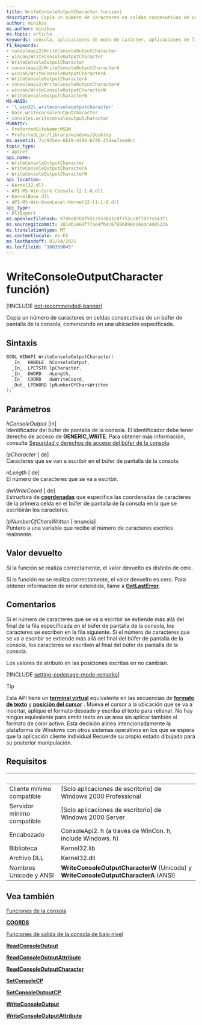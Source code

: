 ```yaml
---
title: WriteConsoleOutputCharacter función)
description: Copia un número de caracteres en celdas consecutivas de un búfer de pantalla de la consola, comenzando en una ubicación especificada.
author: miniksa
ms.author: miniksa
ms.topic: article
keywords: consola, aplicaciones de modo de carácter, aplicaciones de línea de comandos, aplicaciones de terminal, API de consola
f1_keywords:
- consoleapi2/WriteConsoleOutputCharacter
- wincon/WriteConsoleOutputCharacter
- WriteConsoleOutputCharacter
- consoleapi2/WriteConsoleOutputCharacterA
- wincon/WriteConsoleOutputCharacterA
- WriteConsoleOutputCharacterA
- consoleapi2/WriteConsoleOutputCharacterW
- wincon/WriteConsoleOutputCharacterW
- WriteConsoleOutputCharacterW
MS-HAID:
- '\_win32\_writeconsoleoutputcharacter'
- base.writeconsoleoutputcharacter
- consoles.writeconsoleoutputcharacter
MSHAttr:
- PreferredSiteName:MSDN
- PreferredLib:/library/windows/desktop
ms.assetid: 7cc935ea-6b19-4494-b746-259aa7aaa9cc
topic_type:
- apiref
api_name:
- WriteConsoleOutputCharacter
- WriteConsoleOutputCharacterA
- WriteConsoleOutputCharacterW
api_location:
- Kernel32.dll
- API-MS-Win-Core-Console-l2-1-0.dll
- KernelBase.dll
- API-MS-Win-DownLevel-Kernel32-l1-1-0.dll
api_type:
- DllExport
ms.openlocfilehash: 87d6e8768f55135536b1c0f752cc8f7827c643f1
ms.sourcegitcommit: 281eb1469f77ae4fb4c67806898e14eac440522a
ms.translationtype: MT
ms.contentlocale: es-ES
ms.lasthandoff: 02/14/2021
ms.locfileid: "100359045"
---
```

# <a name="writeconsoleoutputcharacter-function"></a>WriteConsoleOutputCharacter función)

[!INCLUDE [not-recommended-banner](./includes/not-recommended-banner.md)]

Copia un número de caracteres en celdas consecutivas de un búfer de pantalla de la consola, comenzando en una ubicación especificada.

## <a name="syntax"></a>Sintaxis

```C
BOOL WINAPI WriteConsoleOutputCharacter(
  _In_  HANDLE  hConsoleOutput,
  _In_  LPCTSTR lpCharacter,
  _In_  DWORD   nLength,
  _In_  COORD   dwWriteCoord,
  _Out_ LPDWORD lpNumberOfCharsWritten
);
```

## <a name="parameters"></a>Parámetros

*hConsoleOutput* \[in\]  
Identificador del búfer de pantalla de la consola. El identificador debe tener derecho de acceso de **GENERIC\_WRITE**. Para obtener más información, consulte [Seguridad y derechos de acceso del búfer de la consola](console-buffer-security-and-access-rights.md).

*lpCharacter* \[ de\]  
Caracteres que se van a escribir en el búfer de pantalla de la consola.

*nLength* \[ de\]  
El número de caracteres que se va a escribir.

*dwWriteCoord* \[ de\]  
Estructura de [**coordenadas**](coord-str.md) que especifica las coordenadas de caracteres de la primera celda en el búfer de pantalla de la consola en la que se escribirán los caracteres.

*lpNumberOfCharsWritten* \[ enuncia\]  
Puntero a una variable que recibe el número de caracteres escritos realmente.

## <a name="return-value"></a>Valor devuelto

Si la función se realiza correctamente, el valor devuelto es distinto de cero.

Si la función no se realiza correctamente, el valor devuelto es cero. Para obtener información de error extendida, llame a [**GetLastError**](/windows/win32/api/errhandlingapi/nf-errhandlingapi-getlasterror).

## <a name="remarks"></a>Comentarios

Si el número de caracteres que se va a escribir se extiende más allá del final de la fila especificada en el búfer de pantalla de la consola, los caracteres se escriben en la fila siguiente. Si el número de caracteres que se va a escribir se extiende más allá del final del búfer de pantalla de la consola, los caracteres se escriben al final del búfer de pantalla de la consola.

Los valores de atributo en las posiciones escritas en no cambian.

[!INCLUDE [setting-codepage-mode-remarks](./includes/setting-codepage-mode-remarks.md)]

> [!TIP]
> Esta API tiene un **[terminal virtual](console-virtual-terminal-sequences.md)** equivalente en las secuencias de **[formato de texto](console-virtual-terminal-sequences.md#text-formatting)** y **[posición del cursor](console-virtual-terminal-sequences.md#cursor-positioning)** . Mueva el cursor a la ubicación que se va a insertar, aplique el formato deseado y escriba el texto para rellenar. No hay ningún equivalente para emitir texto en un área sin aplicar también el formato de color activo. Esta decisión alinea intencionadamente la plataforma de Windows con otros sistemas operativos en los que se espera que la aplicación cliente individual Recuerde su propio estado dibujado para su posterior manipulación.

## <a name="requirements"></a>Requisitos

| &nbsp; | &nbsp; |
|-|-|
| Cliente mínimo compatible | \[Solo aplicaciones de escritorio\] de Windows 2000 Professional |
| Servidor mínimo compatible | \[Solo aplicaciones de escritorio\] de Windows 2000 Server |
| Encabezado | ConsoleApi2. h (a través de WinCon. h, include Windows. h) |
| Biblioteca | Kernel32.lib |
| Archivo DLL | Kernel32.dll |
| Nombres Unicode y ANSI | **WriteConsoleOutputCharacterW** (Unicode) y **WriteConsoleOutputCharacterA** (ANSI) |

## <a name="see-also"></a>Vea también

[Funciones de la consola](console-functions.md)

[**COORDS**](coord-str.md)

[Funciones de salida de la consola de bajo nivel](low-level-console-output-functions.md)

[**ReadConsoleOutput**](readconsoleoutput.md)

[**ReadConsoleOutputAttribute**](readconsoleoutputattribute.md)

[**ReadConsoleOutputCharacter**](readconsoleoutputcharacter.md)

[**SetConsoleCP**](setconsolecp.md)

[**SetConsoleOutputCP**](setconsoleoutputcp.md)

[**WriteConsoleOutput**](writeconsoleoutput.md)

[**WriteConsoleOutputAttribute**](writeconsoleoutputattribute.md)